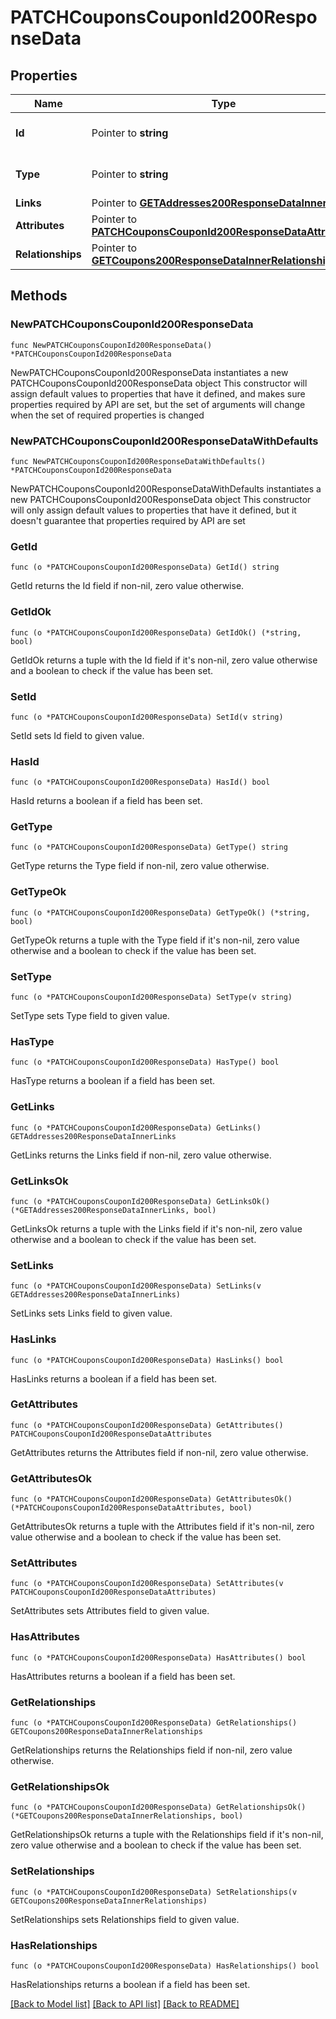 # PATCHCouponsCouponId200ResponseData

## Properties

Name | Type | Description | Notes
------------ | ------------- | ------------- | -------------
**Id** | Pointer to **string** | The resource&#39;s id | [optional] 
**Type** | Pointer to **string** | The resource&#39;s type | [optional] 
**Links** | Pointer to [**GETAddresses200ResponseDataInnerLinks**](GETAddresses200ResponseDataInnerLinks.md) |  | [optional] 
**Attributes** | Pointer to [**PATCHCouponsCouponId200ResponseDataAttributes**](PATCHCouponsCouponId200ResponseDataAttributes.md) |  | [optional] 
**Relationships** | Pointer to [**GETCoupons200ResponseDataInnerRelationships**](GETCoupons200ResponseDataInnerRelationships.md) |  | [optional] 

## Methods

### NewPATCHCouponsCouponId200ResponseData

`func NewPATCHCouponsCouponId200ResponseData() *PATCHCouponsCouponId200ResponseData`

NewPATCHCouponsCouponId200ResponseData instantiates a new PATCHCouponsCouponId200ResponseData object
This constructor will assign default values to properties that have it defined,
and makes sure properties required by API are set, but the set of arguments
will change when the set of required properties is changed

### NewPATCHCouponsCouponId200ResponseDataWithDefaults

`func NewPATCHCouponsCouponId200ResponseDataWithDefaults() *PATCHCouponsCouponId200ResponseData`

NewPATCHCouponsCouponId200ResponseDataWithDefaults instantiates a new PATCHCouponsCouponId200ResponseData object
This constructor will only assign default values to properties that have it defined,
but it doesn't guarantee that properties required by API are set

### GetId

`func (o *PATCHCouponsCouponId200ResponseData) GetId() string`

GetId returns the Id field if non-nil, zero value otherwise.

### GetIdOk

`func (o *PATCHCouponsCouponId200ResponseData) GetIdOk() (*string, bool)`

GetIdOk returns a tuple with the Id field if it's non-nil, zero value otherwise
and a boolean to check if the value has been set.

### SetId

`func (o *PATCHCouponsCouponId200ResponseData) SetId(v string)`

SetId sets Id field to given value.

### HasId

`func (o *PATCHCouponsCouponId200ResponseData) HasId() bool`

HasId returns a boolean if a field has been set.

### GetType

`func (o *PATCHCouponsCouponId200ResponseData) GetType() string`

GetType returns the Type field if non-nil, zero value otherwise.

### GetTypeOk

`func (o *PATCHCouponsCouponId200ResponseData) GetTypeOk() (*string, bool)`

GetTypeOk returns a tuple with the Type field if it's non-nil, zero value otherwise
and a boolean to check if the value has been set.

### SetType

`func (o *PATCHCouponsCouponId200ResponseData) SetType(v string)`

SetType sets Type field to given value.

### HasType

`func (o *PATCHCouponsCouponId200ResponseData) HasType() bool`

HasType returns a boolean if a field has been set.

### GetLinks

`func (o *PATCHCouponsCouponId200ResponseData) GetLinks() GETAddresses200ResponseDataInnerLinks`

GetLinks returns the Links field if non-nil, zero value otherwise.

### GetLinksOk

`func (o *PATCHCouponsCouponId200ResponseData) GetLinksOk() (*GETAddresses200ResponseDataInnerLinks, bool)`

GetLinksOk returns a tuple with the Links field if it's non-nil, zero value otherwise
and a boolean to check if the value has been set.

### SetLinks

`func (o *PATCHCouponsCouponId200ResponseData) SetLinks(v GETAddresses200ResponseDataInnerLinks)`

SetLinks sets Links field to given value.

### HasLinks

`func (o *PATCHCouponsCouponId200ResponseData) HasLinks() bool`

HasLinks returns a boolean if a field has been set.

### GetAttributes

`func (o *PATCHCouponsCouponId200ResponseData) GetAttributes() PATCHCouponsCouponId200ResponseDataAttributes`

GetAttributes returns the Attributes field if non-nil, zero value otherwise.

### GetAttributesOk

`func (o *PATCHCouponsCouponId200ResponseData) GetAttributesOk() (*PATCHCouponsCouponId200ResponseDataAttributes, bool)`

GetAttributesOk returns a tuple with the Attributes field if it's non-nil, zero value otherwise
and a boolean to check if the value has been set.

### SetAttributes

`func (o *PATCHCouponsCouponId200ResponseData) SetAttributes(v PATCHCouponsCouponId200ResponseDataAttributes)`

SetAttributes sets Attributes field to given value.

### HasAttributes

`func (o *PATCHCouponsCouponId200ResponseData) HasAttributes() bool`

HasAttributes returns a boolean if a field has been set.

### GetRelationships

`func (o *PATCHCouponsCouponId200ResponseData) GetRelationships() GETCoupons200ResponseDataInnerRelationships`

GetRelationships returns the Relationships field if non-nil, zero value otherwise.

### GetRelationshipsOk

`func (o *PATCHCouponsCouponId200ResponseData) GetRelationshipsOk() (*GETCoupons200ResponseDataInnerRelationships, bool)`

GetRelationshipsOk returns a tuple with the Relationships field if it's non-nil, zero value otherwise
and a boolean to check if the value has been set.

### SetRelationships

`func (o *PATCHCouponsCouponId200ResponseData) SetRelationships(v GETCoupons200ResponseDataInnerRelationships)`

SetRelationships sets Relationships field to given value.

### HasRelationships

`func (o *PATCHCouponsCouponId200ResponseData) HasRelationships() bool`

HasRelationships returns a boolean if a field has been set.


[[Back to Model list]](../README.md#documentation-for-models) [[Back to API list]](../README.md#documentation-for-api-endpoints) [[Back to README]](../README.md)



